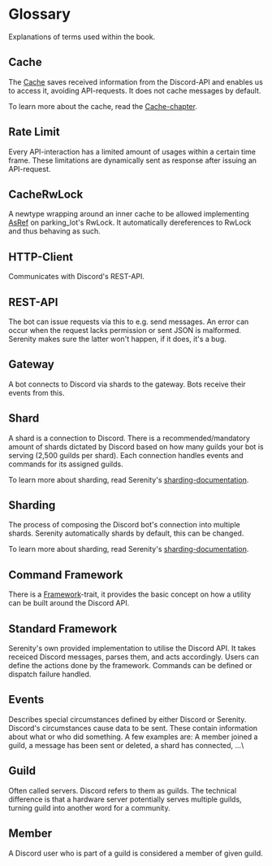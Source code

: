 # Glossary
Explanations of terms used within the book.

## Cache
The [Cache] saves received information from the Discord-API and enables us to access it, avoiding API-requests. It does not cache messages by default.

To learn more about the cache, read the [Cache-chapter].

## Rate Limit
Every API-interaction has a limited amount of usages within a certain time frame. These limitations are dynamically sent as response after issuing an API-request.

## CacheRwLock
A newtype wrapping around an inner cache to be allowed implementing [AsRef] on parking_lot's RwLock<Cache>.
It automatically dereferences to RwLock<Cache> and thus behaving as such.

## HTTP-Client
Communicates with Discord's REST-API.

## REST-API
The bot can issue requests via this to e.g. send messages. An error can occur when the request lacks permission or sent JSON is malformed. Serenity makes sure the latter won't happen, if it does, it's a bug.

## Gateway
A bot connects to Discord via shards to the gateway. Bots receive their events from this.

## Shard
A shard is a connection to Discord. There is a recommended/mandatory amount of shards dictated by Discord based on how many guilds your bot is serving (2,500 guilds per shard).
Each connection handles events and commands for its assigned guilds.

To learn more about sharding, read Serenity's [sharding-documentation].

## Sharding
The process of composing the Discord bot's connection into multiple shards. Serenity automatically shards by default, this can be changed.

To learn more about sharding, read Serenity's [sharding-documentation].

## Command Framework
There is a [Framework]-trait, it provides the basic concept on how a utility can be built around the Discord API.

## Standard Framework
Serenity's own provided implementation to utilise the Discord API.
It takes receiced Discord messages, parses them, and acts accordingly.
Users can define the actions done by the framework. Commands can be defined or dispatch failure handled.

## Events
Describes special circumstances defined by either Discord or Serenity.
Discord's circumstances cause data to be sent. These contain information about what or who did something.
A few examples are: A member joined a guild, a message has been sent or deleted, a shard has connected, ...\

## Guild
Often called servers. Discord refers to them as guilds. The technical difference is that a hardware server potentially serves multiple guilds, turning guild into another word for a community.

## Member
A Discord user who is part of a guild is considered a member of given guild.

[AsRef]: https://doc.rust-lang.org/std/convert/trait.AsRef.html
[Cache]: https://docs.rs/serenity/0.6/serenity/cache/struct.Cache.html
[Cache-chapter]: ../features/context/cache.md
[Framework]: https://docs.rs/serenity/0.6/serenity/framework/trait.Framework.html
[sharding-documentation]: https://docs.rs/serenity/0.6/serenity/gateway/index.html#sharding